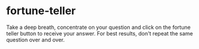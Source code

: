 # fortune-teller
Take a deep breath, concentrate on your question and click on the fortune teller button to receive your answer. For best results, don't repeat the same question over and over. 
